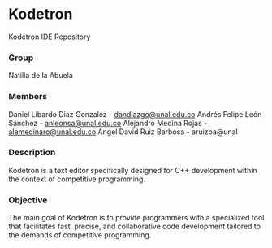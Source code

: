 # Kodetron
Kodetron IDE Repository

### Group
Natilla de la Abuela

### Members
Daniel Libardo Diaz Gonzalez - dandiazgo@unal.edu.co
Andrés Felipe León Sánchez - anleonsa@unal.edu.co
Alejandro Medina Rojas - alemedinaro@unal.edu.co
Angel David Ruiz Barbosa - aruizba@unal

### Description
Kodetron is a text editor specifically designed for C++ development within the context of competitive programming.

### Objective
The main goal of Kodetron is to provide programmers with a specialized tool that facilitates fast, precise, and collaborative code development tailored to the demands of competitive programming.